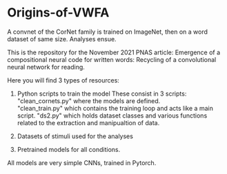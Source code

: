 # Origins-of-VWFA
A convnet of the CorNet family is trained on ImageNet, then on a word dataset of same size. Analyses ensue.

This is the repository for the November 2021 PNAS article:
Emergence of a compositional neural code for written words: Recycling of a convolutional neural network for reading.

Here you will find 3 types of resources:
1. Python scripts to train the model
	These consist in 3 scripts:	
  	"clean_cornets.py" where the models are defined.<br/> 
  	"clean_train.py" which contains the training loop and acts like a main script.
  	"ds2.py" which holds dataset classes and various functions related to the extraction and manipualtion of data.
  
2. Datasets of stimuli used for the analyses
		

3. Pretrained models for all conditions.

All models are very simple CNNs, trained in Pytorch.
